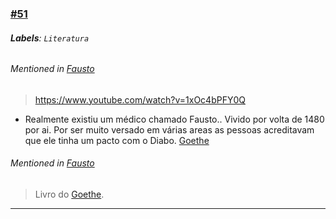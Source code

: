 ### [\#51](https://github.com/guilhermeprokisch/ideias/issues/51) 
###### **Labels**: `Literatura`



 


###### Mentioned in [Fausto](Fausto)  
 > https://www.youtube.com/watch?v=1xOc4bPFY0Q

- Realmente existiu um médico chamado Fausto.. Vivido por volta de 1480 por ai. Por ser muito versado em várias areas as pessoas acreditavam que ele tinha um pacto com o Diabo.
[Goethe](Goethe)


###### Mentioned in [Fausto](Fausto)  
 > Livro do [Goethe](Goethe).

-------------------------------------------------------------------------------

